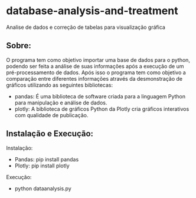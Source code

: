 # database-analysis-and-treatment
Analise de dados e correção de tabelas para visualização gráfica

## Sobre:

O programa tem como objetivo importar uma base de dados para o python, podendo ser feita a análise de suas informações após a execução de um pré-processamento de dados. Após isso o programa tem como objetivo a comparação entre diferentes informações através da desmonstração de gráficos utilizando as seguintes bibliotecas:

- pandas: É uma biblioteca de software criada para a linguagem Python para manipulação e análise de dados.
- plotly: A biblioteca de gráficos Python da Plotly cria gráficos interativos com qualidade de publicação.

## Instalação e Execução:

Instalação:
- Pandas: pip install pandas
- Plotly: pip install plotly

Execução:
- python dataanalysis.py
